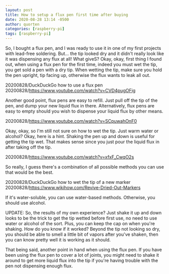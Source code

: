 ```yaml
---
layout: post
title: How to setup a flux pen first time after buying
date: 2020-08-28 13:14 -0500
author: quorten
categories: [raspberry-pi]
tags: [raspberry-pi]
---
```


So, I bought a flux pen, and I was ready to use it in one of my first
projects with lead-free soldering.  But... the tip looked dry and it
didn't really look like it was dispensing any flux at all!  What
giveS?  Okay, okay, first thing I found out, when using a flux pen for
the first time, indeed you must wet the tip, you get sold a pen with a
dry tip.  When wetting the tip, make sure you hold the pen upright,
tip facing up, otherwise the flux wants to leak all out.

20200828/DuckDuckGo how to use a flux pen  
20200828/https://www.youtube.com/watch?v=CVD4pugOFig

Another good point, flux pens are easy to refill.  Just pull off the
tip of the pen, and dump your new liquid flux in there.
Alternatively, flux pens are easy to empty should you wish to dispense
your liquid flux by other means.

20200828/https://www.youtube.com/watch?v=SCpuwahOnF0

Okay, okay, so I'm still not sure on how to wet the tip.  Just warm
water or alcohol?  Okay, here is a hint.  Shaking the pen up and down
is useful for getting the tip wet.  That makes sense since you just
pour the liquid flux in after taking off the tip.

20200828/https://www.youtube.com/watch?v=xfxF_CwqO2s

So really, I guess there's a combination of all possible methods you
can use that would be the best.

<!-- more -->

20200828/DuckDuckGo how to wet the tip of a new marker  
20200828/https://www.wikihow.com/Revive-Dried-Out-Markers

If it's water-soluble, you can use water-based methods.  Otherwise,
you should use alcohol.

UPDATE: So, the results of my own experience?  Just shake it up and
down looks to be the trick to get the tip wetted before first use, no
need to use water or alcohol of the sort.  Plus, you can keep the cap
on when you're shaking.  How do you know if it worked?  Beyond the tip
not looking so dry, you should be able to smell a little bit of vapors
after you've shaken, then you can know pretty well it is working as it
should.

That being said, another point in hand when using the flux pen.  If
you have been using the flux pen to cover a lot of joints, you might
need to shake it around to get more liquid flux into the tip if you're
having trouble with the pen not dispensing enough flux.
